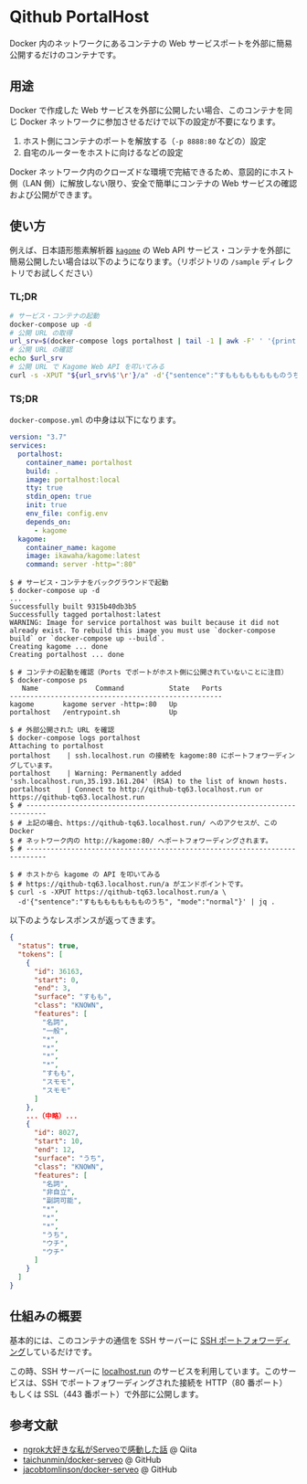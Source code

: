 # Qithub PortalHost

Docker 内のネットワークにあるコンテナの Web サービスポートを外部に簡易公開するだけのコンテナです。

## 用途

Docker で作成した Web サービスを外部に公開したい場合、このコンテナを同じ Docker ネットワークに参加させるだけで以下の設定が不要になります。

1. ホスト側にコンテナのポートを解放する（`-p 8888:80` などの）設定
2. 自宅のルーターをホストに向けるなどの設定

Docker ネットワーク内のクローズドな環境で完結できるため、意図的にホスト側（LAN 側）に解放しない限り、安全で簡単にコンテナの Web サービスの確認および公開ができます。

## 使い方

例えば、日本語形態素解析器 [`kagome`](https://qiita.com/KEINOS/items/8b5e3a251430db89de3f) の Web API サービス・コンテナを外部に簡易公開したい場合は以下のようになります。（リポジトリの `/sample` ディレクトリでお試しください）

### TL;DR

```bash
# サービス・コンテナの起動
docker-compose up -d
# 公開 URL の取得
url_srv=$(docker-compose logs portalhost | tail -1 | awk -F' ' '{print $NF}' | grep localhost.run)
# 公開 URL の確認
echo $url_srv
# 公開 URL で Kagome Web API を叩いてみる
curl -s -XPUT "${url_srv%$'\r'}/a" -d'{"sentence":"すもももももももものうち", "mode":"normal"}' | jq .
```

### TS;DR

`docker-compose.yml` の中身は以下になります。

```yaml
version: "3.7"
services:
  portalhost:
    container_name: portalhost
    build: .
    image: portalhost:local
    tty: true
    stdin_open: true
    init: true
    env_file: config.env
    depends_on:
      - kagome
  kagome:
    container_name: kagome
    image: ikawaha/kagome:latest
    command: server -http=":80"
```

```shellsession
$ # サービス・コンテナをバックグラウンドで起動
$ docker-compose up -d
...
Successfully built 9315b40db3b5
Successfully tagged portalhost:latest
WARNING: Image for service portalhost was built because it did not already exist. To rebuild this image you must use `docker-compose build` or `docker-compose up --build`.
Creating kagome ... done
Creating portalhost ... done
```

```shellsession
$ # コンテナの起動を確認（Ports でポートがホスト側に公開されていないことに注目）
$ docker-compose ps
   Name              Command           State   Ports
----------------------------------------------------
kagome       kagome server -http=:80   Up
portalhost   /entrypoint.sh            Up
```

```shellsession
$ # 外部公開された URL を確認
$ docker-compose logs portalhost
Attaching to portalhost
portalhost    | ssh.localhost.run の接続を kagome:80 にポートフォワーディングしています。
portalhost    | Warning: Permanently added 'ssh.localhost.run,35.193.161.204' (RSA) to the list of known hosts.
portalhost    | Connect to http://qithub-tq63.localhost.run or https://qithub-tq63.localhost.run
$ # ---------------------------------------------------------------------------
$ # 上記の場合、https://qithub-tq63.localhost.run/ へのアクセスが、この Docker
$ # ネットワーク内の http://kagome:80/ へポートフォワーディングされます。
$ # ---------------------------------------------------------------------------
```

```shellsession
$ # ホストから kagome の API を叩いてみる
$ # https://qithub-tq63.localhost.run/a がエンドポイントです。
$ curl -s -XPUT https://qithub-tq63.localhost.run/a \
  -d'{"sentence":"すもももももももものうち", "mode":"normal"}' | jq .
```

以下のようなレスポンスが返ってきます。

```json
{
  "status": true,
  "tokens": [
    {
      "id": 36163,
      "start": 0,
      "end": 3,
      "surface": "すもも",
      "class": "KNOWN",
      "features": [
        "名詞",
        "一般",
        "*",
        "*",
        "*",
        "*",
        "すもも",
        "スモモ",
        "スモモ"
      ]
    },
    ...（中略）...
    {
      "id": 8027,
      "start": 10,
      "end": 12,
      "surface": "うち",
      "class": "KNOWN",
      "features": [
        "名詞",
        "非自立",
        "副詞可能",
        "*",
        "*",
        "*",
        "うち",
        "ウチ",
        "ウチ"
      ]
    }
  ]
}
```

## 仕組みの概要

基本的には、このコンテナの通信を SSH サーバーに [SSH ポートフォワーディング](https://www.google.com/search?q=site:qiita.com+ssh%E3%83%9D%E3%83%BC%E3%83%88%E3%83%95%E3%82%A9%E3%83%AF%E3%83%BC%E3%83%87%E3%82%A3%E3%83%B3%E3%82%B0)しているだけです。

この時、SSH サーバーに [localhost.run](https://localhost.run/) のサービスを利用しています。このサービスは、SSH でポートフォワーディングされた接続を HTTP（80 番ポート） もしくは SSL（443 番ポート）で外部に公開します。

## 参考文献

- [ngrok大好きな私がServeoで感動した話](https://qiita.com/sskmy1024y/items/8395c85d09931d7dea27) @ Qiita
- [taichunmin/docker-serveo](https://github.com/taichunmin/docker-serveo) @ GitHub
- [jacobtomlinson/docker-serveo](https://github.com/jacobtomlinson/docker-serveo) @ GitHub
